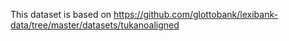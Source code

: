 This dataset is based on https://github.com/glottobank/lexibank-data/tree/master/datasets/tukanoaligned